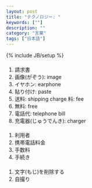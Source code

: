 ```yaml
---
layout: post
title: "テクノロジー: "
keywords: [""]
description: ""
category: "言葉"
tags: ["日本語"]
---
```

{% include JB/setup %}

####
1. 請求書
2. 画像(がぞう): image
3. イヤホン: earphone
4. 貼り付け: paste
5. 送料: shipping charge  料: fee 　
6. 無料: free
7. 電話代: telephone bill
8. 充電器(じゅうでんき): charger

####
1. 利用者
2. 携帯電話料金
3. 手数料
4. 手続き


####
1. 文字(もじ)を削除する
2. 自撮り

